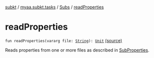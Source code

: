 [subkt](../../index.md) / [myaa.subkt.tasks](../index.md) / [Subs](index.md) / [readProperties](./read-properties.md)

# readProperties

`fun readProperties(vararg file: `[`String`](https://kotlinlang.org/api/latest/jvm/stdlib/kotlin/-string/index.html)`): `[`Unit`](https://kotlinlang.org/api/latest/jvm/stdlib/kotlin/-unit/index.html) [(source)](https://github.com/Myaamori/SubKt/blob/0.1.11/src/main/kotlin/myaa/subkt/tasks/plugin.kt#L665)

Reads properties from one or more files as described in [SubProperties](../-sub-properties/index.md).

